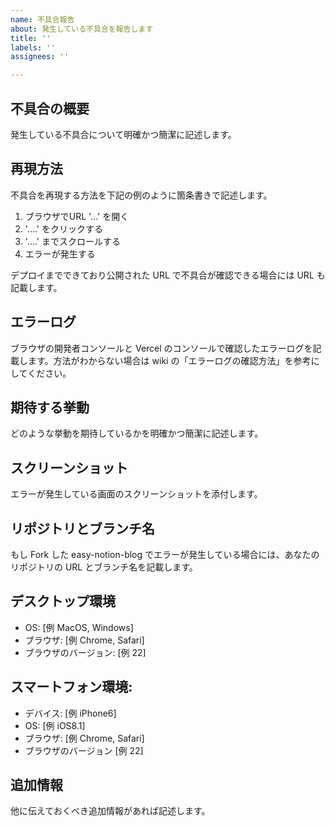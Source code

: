 ```yaml
---
name: 不具合報告
about: 発生している不具合を報告します
title: ''
labels: ''
assignees: ''

---
```


## 不具合の概要
発生している不具合について明確かつ簡潔に記述します。

## 再現方法
不具合を再現する方法を下記の例のように箇条書きで記述します。
1. ブラウザでURL '...' を開く
2. '....' をクリックする
3. '....' までスクロールする
4. エラーが発生する

デプロイまでできており公開された URL で不具合が確認できる場合には URL も記載します。

## エラーログ
ブラウザの開発者コンソールと Vercel のコンソールで確認したエラーログを記載します。方法がわからない場合は wiki の「エラーログの確認方法」を参考にしてください。

## 期待する挙動
どのような挙動を期待しているかを明確かつ簡潔に記述します。

## スクリーンショット
エラーが発生している画面のスクリーンショットを添付します。

## リポジトリとブランチ名
もし Fork した easy-notion-blog でエラーが発生している場合には、あなたのリポジトリの URL とブランチ名を記載します。

## デスクトップ環境
 - OS: [例 MacOS, Windows]
 - ブラウザ: [例 Chrome, Safari]
 - ブラウザのバージョン: [例 22]

## スマートフォン環境:
 - デバイス: [例 iPhone6]
 - OS: [例 iOS8.1]
 - ブラウザ: [例 Chrome, Safari]
 - ブラウザのバージョン [例 22]

## 追加情報
他に伝えておくべき追加情報があれば記述します。
